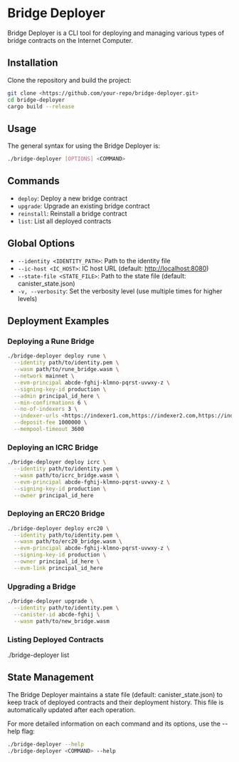 # Bridge Deployer

Bridge Deployer is a CLI tool for deploying and managing various types of bridge contracts on the Internet Computer.

## Installation

Clone the repository and build the project:

```bash
git clone <https://github.com/your-repo/bridge-deployer.git>
cd bridge-deployer
cargo build --release
```

## Usage

The general syntax for using the Bridge Deployer is:

```bash
./bridge-deployer [OPTIONS] <COMMAND>
```

## Commands

- `deploy`: Deploy a new bridge contract
- `upgrade`: Upgrade an existing bridge contract
- `reinstall`: Reinstall a bridge contract
- `list`: List all deployed contracts

## Global Options

- `--identity <IDENTITY_PATH>`: Path to the identity file
- `--ic-host <IC_HOST>`: IC host URL (default: <http://localhost:8080>)
- `--state-file <STATE_FILE>`: Path to the state file (default: canister_state.json)
- `-v, --verbosity`: Set the verbosity level (use multiple times for higher levels)

## Deployment Examples

### Deploying a Rune Bridge

```bash
./bridge-deployer deploy rune \
  --identity path/to/identity.pem \
  --wasm path/to/rune_bridge.wasm \
  --network mainnet \
  --evm-principal abcde-fghij-klmno-pqrst-uvwxy-z \
  --signing-key-id production \
  --admin principal_id_here \
  --min-confirmations 6 \
  --no-of-indexers 3 \
  --indexer-urls <https://indexer1.com,https://indexer2.com,https://indexer3.com> \
  --deposit-fee 1000000 \
  --mempool-timeout 3600
```

### Deploying an ICRC Bridge

```bash
./bridge-deployer deploy icrc \
  --identity path/to/identity.pem \
  --wasm path/to/icrc_bridge.wasm \
  --evm-principal abcde-fghij-klmno-pqrst-uvwxy-z \
  --signing-key-id production \
  --owner principal_id_here
```

### Deploying an ERC20 Bridge

```bash
./bridge-deployer deploy erc20 \
  --identity path/to/identity.pem \
  --wasm path/to/erc20_bridge.wasm \
  --evm-principal abcde-fghij-klmno-pqrst-uvwxy-z \
  --signing-key-id production \
  --owner principal_id_here \
  --evm-link principal_id_here
```

### Upgrading a Bridge

```bash
./bridge-deployer upgrade \
  --identity path/to/identity.pem \
  --canister-id abcde-fghij \
  --wasm path/to/new_bridge.wasm
```

### Listing Deployed Contracts

./bridge-deployer list

## State Management

The Bridge Deployer maintains a state file (default: canister_state.json) to keep track of deployed contracts and their deployment history. This file is automatically updated after each operation.

For more detailed information on each command and its options, use the --help flag:

```bash
./bridge-deployer --help
./bridge-deployer <COMMAND> --help
```
